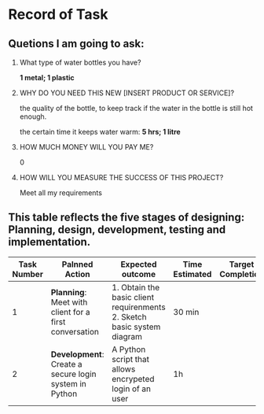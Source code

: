 Record of Task
=======

## Quetions I am going to ask:
1. What type of water bottles you have?

    **1 metal; 1 plastic**
  
1. WHY DO YOU NEED THIS NEW [INSERT PRODUCT OR SERVICE]?

    the quality of the bottle, to keep track if the water in the bottle is still hot enough.
  
    the certain time it keeps water warm:   **5 hrs; 1 litre**
1. HOW MUCH MONEY WILL YOU PAY ME?

     0 
1. HOW WILL YOU MEASURE THE SUCCESS OF THIS PROJECT?

    Meet all my requirements

## This table reflects the five stages of designing: Planning, design, development, testing and implementation.

**Task Number** | **Palnned Action** | **Expected outcome** | Time Estimated | Target Completion | Criteria 
---|---|---|---|---|---
1| **Planning**: Meet with client for a first conversation | 1. Obtain the basic client requirenments 2. Sketch basic system diagram | 30 min
2| **Development**: Create a secure login system in Python | A Python script that allows encrypeted login of an user | 1h 
